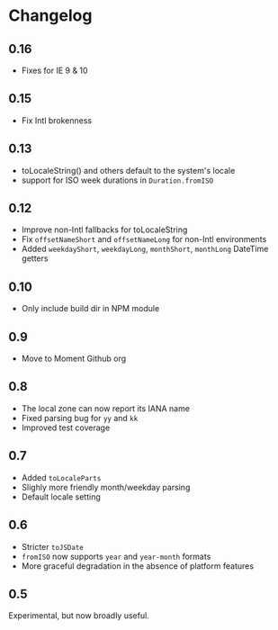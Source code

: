 # Changelog

## 0.16
 * Fixes for IE 9 & 10

## 0.15
 * Fix Intl brokenness

## 0.13

 * toLocaleString() and others default to the system's locale
 * support for ISO week durations in `Duration.fromISO`

## 0.12

 * Improve non-Intl fallbacks for toLocaleString
 * Fix `offsetNameShort` and `offsetNameLong` for non-Intl environments 
 * Added `weekdayShort`, `weekdayLong`, `monthShort`, `monthLong` DateTime getters

## 0.10

 * Only include build dir in NPM module

## 0.9

 * Move to Moment Github org

## 0.8

 * The local zone can now report its IANA name
 * Fixed parsing bug for `yy` and `kk`
 * Improved test coverage

## 0.7

 * Added `toLocaleParts`
 * Slighly more friendly month/weekday parsing
 * Default locale setting

## 0.6

 * Stricter `toJSDate`
 * `fromISO` now supports `year` and `year-month` formats
 * More graceful degradation in the absence of platform features

## 0.5

Experimental, but now broadly useful.
